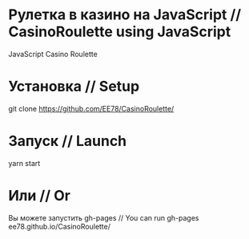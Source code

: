 # Рулетка в казино на JavaScript // CasinoRoulette using JavaScript
JavaScript Casino Roulette

# Установка // Setup

git clone https://github.com/EE78/CasinoRoulette/

# Запуск // Launch

yarn start

# Или // Or

Вы можете запустить gh-pages // You can run gh-pages
ee78.github.io/CasinoRoulette/
